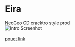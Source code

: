 # Eira<br>
NeoGeo CD cracktro style prod  
![Intro Screenhot](https://raw.githubusercontent.com/ResistanceVault/demo-Eira/master/Release/neogeo_ani.gif)
<br>
<br>
[pouet link](http://www.pouet.net/prod.php?which=66723)
